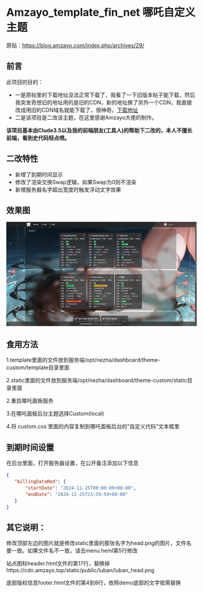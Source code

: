 # Amzayo_template_fin_net 哪吒自定义主题

原贴：https://blog.amzayo.com/index.php/archives/29/

## 前言

此项目的目的：
- 一是原帖里的下载地址没法正常下载了，我看了一下旧版本帖子能下载，然后我突发奇想旧的地址用的是旧的CDN，新的地址换了另外一个CDN，我直接改成用旧的CDN域名就能下载了，很神奇。[下载地址](https://cdn.amzayo.top/static/public/amzayo_template_fin_net.zip)
- 二是该项目是二改该主题，在这里感谢Amzayo大佬的制作。

**该项目基本由Clude3.5以及我的前端朋友(工具人)的帮助下二改的，本人不擅长前端，看到史代码轻点喷。**

## 二改特性

- 新增了到期时间显示
- 修改了渲染交换Swap逻辑，如果Swap为0则不渲染
- 新增服务器名字超出宽度时触发浮动文字效果

## 效果图

![1.png](images/1.png)

## 食用方法

1.template里面的文件放到服务端/opt/nezha/dashboard/theme-custom/template目录里面

2.static里面的文件放到服务端/opt/nezha/dashboard/theme-custom/static目录里面

2.重启哪吒面板服务

3.在哪吒面板后台主题选择Custom(local)

4.将 custom.css 里面的内容复制到哪吒面板后台的“自定义代码”文本框里

## 到期时间设置

在后台里面，打开服务器设置，在公开备注添加以下信息
```json
{
   "billingDataMod": {
       "startDate": "2024-11-25T00:00:00+08:00",
       "endDate": "2024-12-25T23:59:59+08:00"
   }
}
```

## 其它说明：

修改顶部左边的图片就是修改static里面的那张名字为head.png的图片，文件名要一致。如果文件名不一致，请去menu.heml第5行修改

站点图标header.html文件的第17行，替换掉https://cdn.amzayo.top/static/public/luban/luban_head.png

底部版权信息footer.html文件的第4到8行，依照demo底部的文字按需替换
